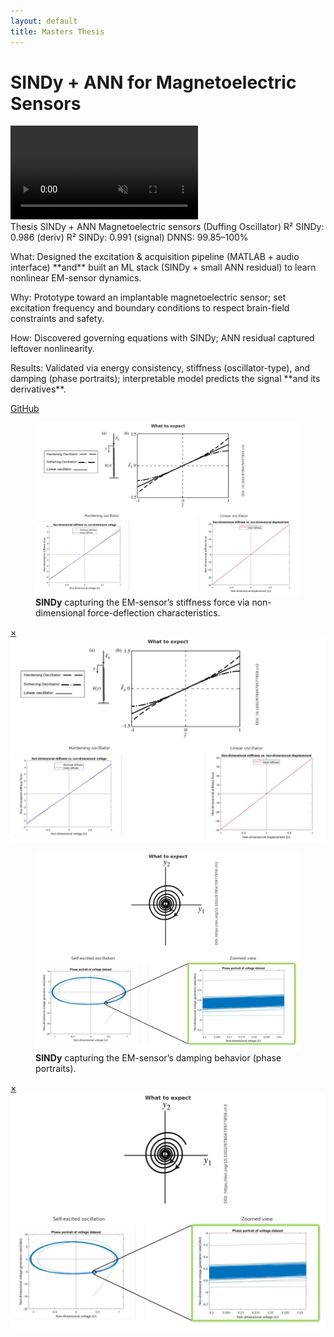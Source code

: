 ```yaml
---
layout: default
title: Masters Thesis
---
```

# SINDy + ANN for Magnetoelectric Sensors

<div class="media">
  <video src="/assets/video/masters/hero.mp4" autoplay muted loop playsinline></video>
</div>

<div class="metrics">
  <span class="metric">Thesis</span>
  <span class="metric alt">SINDy + ANN</span>
  <span class="metric good">Magnetoelectric sensors (Duffing Oscillator)</span>
  <span class="metric">R² SINDy: 0.986 (deriv)</span>
  <span class="metric">R² SINDy: 0.991 (signal)</span>
  <span class="metric good">DNNS: 99.85–100%</span>
</div>


<p><span class="label">What:</span> Designed the excitation & acquisition pipeline (MATLAB + audio interface) **and** built an ML stack (SINDy + small ANN residual) to learn nonlinear EM-sensor dynamics.</p>
<p><span class="label">Why:</span> Prototype toward an implantable magnetoelectric sensor; set excitation frequency and boundary conditions to respect brain-field constraints and safety.</p>
<p><span class="label">How:</span> Discovered governing equations with SINDy; ANN residual captured leftover nonlinearity.</p>
<p><span class="label">Results:</span> Validated via energy consistency, stiffness (oscillator-type), and damping (phase portraits); interpretable model predicts the signal **and its derivatives**.</p>


<p>
  <!-- Add your repo when ready -->
  <a class="btn" href="https://github.com/submerged-in-matrix/Masterarbeit" target="_blank" rel="noopener">GitHub</a> 
  
</p>

<div class="gallery stack">
  <figure class="figure tilt">
    <a href="#mfig1"><img src="/assets/img/masters/fig1.png" alt="Stiffness force"></a>
    <figcaption><strong>SINDy</strong> capturing the EM-sensor’s stiffness force via non-dimensional force-deflection characteristics.</figcaption>
  </figure>
  <div id="mfig1" class="lb"><a class="x" href="#">×</a><img src="/assets/img/masters/fig1.png" alt=""></div>

  <figure class="figure tilt">
    <a href="#mfig2"><img src="/assets/img/masters/fig2.png" alt="Damping force"></a>
    <figcaption><strong>SINDy</strong> capturing the EM-sensor’s damping behavior (phase portraits).</figcaption>
  </figure>
  <div id="mfig2" class="lb"><a class="x" href="#">×</a><img src="/assets/img/masters/fig2.png" alt=""></div>
</div>





